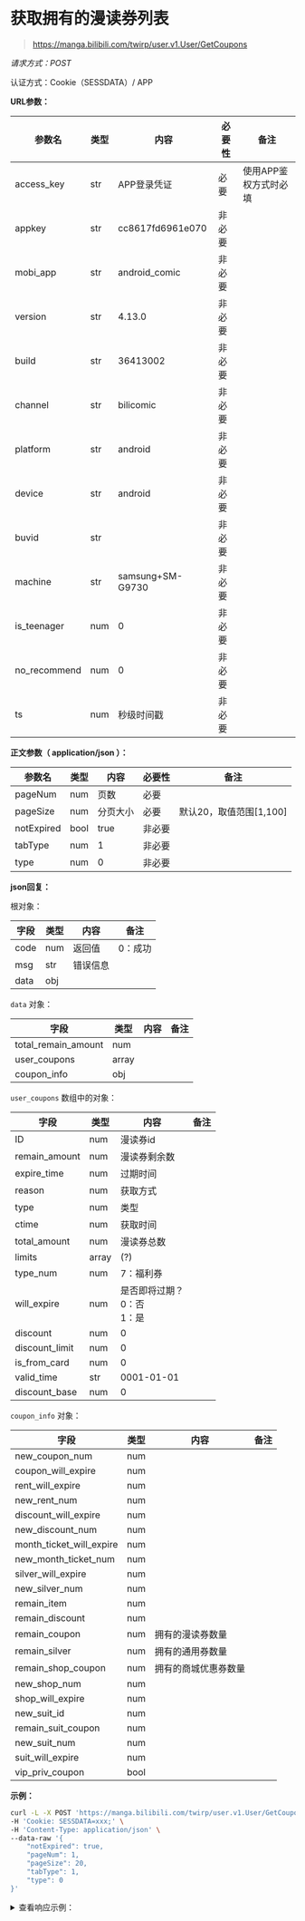 # 获取拥有的漫读券列表

> https://manga.bilibili.com/twirp/user.v1.User/GetCoupons

*请求方式：POST*

认证方式：Cookie（SESSDATA）/ APP

**URL参数：**

| 参数名     | 类型 | 内容                     | 必要性         | 备注                                                         |
| ---------- | ---- | ------------------------ | -------------- | ------------------------------------------------------------ |
| access_key | str  |     APP登录凭证       | 必要    |   使用APP鉴权方式时必填                                                           |
| appkey | str  |     cc8617fd6961e070       | 非必要    |                                                              |
| mobi_app | str  |     android_comic       | 非必要    |                                                              |
| version | str  |     4.13.0       | 非必要    |                                                              |
| build | str  |     36413002       | 非必要    |                                                              |
| channel | str  |     bilicomic       | 非必要    |                                                              |
| platform | str  |     android       | 非必要    |                                                              |
| device | str  |     android       | 非必要    |                                                              |
| buvid | str  |            | 非必要    |                                                              |
| machine | str  |     samsung+SM-G9730       | 非必要    |                                                              |
| is_teenager | num  |     0       | 非必要    |                                                              |
| no_recommend | num  |     0       | 非必要    |                                                              |
| ts | num  |    秒级时间戳       | 非必要    |                                                              |

**正文参数（ application/json ）：**

| 参数名   | 类型 | 内容                     | 必要性 | 备注                                              |
| -------- | ---- | ------------------------ | ------ | ------------------------------------------------- |
| pageNum   | num  |     页数             |  必要  |                                 |
| pageSize   | num  |     分页大小             | 必要   |  默认20，取值范围[1,100]                             |
| notExpired   | bool  |   true               |  非必要  |                                 |
| tabType   | num  |        1          |  非必要  |                                 |
| type   | num  |        0          |  非必要  |                                 |


**json回复：**

根对象：

| 字段    | 类型 | 内容     | 备注                                                         |
| ------- | ---- | -------- | ------------------------------------------------------------ |
| code    | num   | 返回值   | 0：成功 |
| msg | str  | 错误信息 |                                                       |
| data | obj  |  |      |


`data` 对象：

| 字段    | 类型 | 内容     | 备注                                                         |
| ------- | ---- | -------- | ------------------------------------------------------------ |
| total_remain_amount    | num  |    |  |
| user_coupons    | array  |    |  |
| coupon_info    | obj  |    |  |

`user_coupons` 数组中的对象：

| 字段    | 类型 | 内容     | 备注                                                         |
| ------- | ---- | -------- | ------------------------------------------------------------ |
|  ID   | num  | 漫读券id   |  |
|  remain_amount   | num  | 漫读券剩余数   |  |
|  expire_time   | num  | 过期时间   |  |
|  reason   | num  | 获取方式   |  |
|  type   | num  | 类型   |  |
|  ctime   | num  | 获取时间   |  |
|  total_amount   | num  | 漫读券总数   |  |
|  limits   | array  | (?)   |  |
|  type_num   | num  |  7：福利券  |  |
|  will_expire   | num  | 是否即将过期？<br />0：否<br />1：是   |  |
|  discount   | num  | 0   |  |
|  discount_limit   | num  | 0   |  |
|  is_from_card   | num  | 0   |  |
|  valid_time   | str  | 0001-01-01   |  |
|  discount_base   | num  | 0   |  |

`coupon_info` 对象：

| 字段    | 类型 | 内容     | 备注                                                         |
| ------- | ---- | -------- | ------------------------------------------------------------ |
| new_coupon_num    | num  |    |  |
| coupon_will_expire    | num  |    |  |
| rent_will_expire    | num  |    |  |
| new_rent_num    | num  |    |  |
| discount_will_expire    | num  |    |  |
| new_discount_num    | num  |    |  |
| month_ticket_will_expire    | num  |    |  |
| new_month_ticket_num    | num  |    |  |
| silver_will_expire    | num  |    |  |
| new_silver_num    | num  |    |  |
| remain_item    | num  |    |  |
| remain_discount    | num  |    |  |
| remain_coupon    | num  |   拥有的漫读券数量 |  |
| remain_silver    | num  | 拥有的通用券数量   |  |
| remain_shop_coupon    | num  | 拥有的商城优惠券数量   |  |
| new_shop_num    | num  |    |  |
| shop_will_expire    | num  |    |  |
| new_suit_id    | num  |    |  |
| remain_suit_coupon    | num  |    |  |
| new_suit_num    | num  |    |  |
| suit_will_expire    | num  |    |  |
| vip_priv_coupon    | bool  |    |  |


**示例：**

```bash
curl -L -X POST 'https://manga.bilibili.com/twirp/user.v1.User/GetCoupons' \
-H 'Cookie: SESSDATA=xxx;' \
-H 'Content-Type: application/json' \
--data-raw '{
    "notExpired": true,
    "pageNum": 1,
    "pageSize": 20,
    "tabType": 1,
    "type": 0
}'
```

<details>
<summary>查看响应示例：</summary>


```json
{
  "code": 0,
  "msg": "",
  "data": {
    "total_remain_amount": 1,
    "user_coupons": [
      {
        "ID": 7473503,
        "remain_amount": 1,
        "expire_time": "2022-05-24 12:00:33",
        "reason": "积分兑换",
        "type": "福利券",
        "ctime": "2022-05-17 12:00:33",
        "total_amount": 1,
        "limits": [],
        "type_num": 7,
        "will_expire": 0,
        "discount": 0,
        "discount_limit": 0,
        "is_from_card": 0,
        "valid_time": "0001-01-01",
        "discount_base": 0
      }
    ],
    "coupon_info": {
      "new_coupon_num": 0,
      "coupon_will_expire": 0,
      "rent_will_expire": 0,
      "new_rent_num": 0,
      "discount_will_expire": 0,
      "new_discount_num": 0,
      "month_ticket_will_expire": 0,
      "new_month_ticket_num": 0,
      "silver_will_expire": 0,
      "new_silver_num": 0,
      "remain_item": 0,
      "remain_discount": 0,
      "remain_coupon": 1,
      "remain_silver": 8,
      "remain_shop_coupon": 1,
      "new_shop_num": 0,
      "shop_will_expire": 0,
      "new_suit_id": 60007,
      "remain_suit_coupon": 0,
      "new_suit_num": 0,
      "suit_will_expire": 0,
      "vip_priv_coupon": false
    }
  }
}
```

</details>
